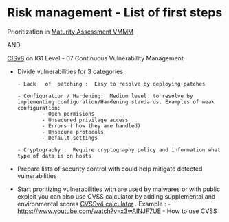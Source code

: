 # Risk management - List of first steps

Prioritization in  [Maturity Assessment VMMM](https://github.com/jonathanristo/VMMM-self-assessment-tool)

AND

[CISv8](https://learn.cisecurity.org/cis-controls-download) on IG1 Level - 07 Continuous Vulnerability Management

* Divide vulnerabilities for 3 categories 

      - Lack   of  patching :  Easy to resolve by deploying patches

      - Configuration / Hardening:  Medium level  to resolve by implementing configuration/Hardening standards. Examples of weak configuration:
              - Open permisions
              - Unsecured privilage access
              - Errors ( how they are handled)
              - Unsecure protocols
              - Default settings
   
      - Cryptography :  Require cryptography policy and information what type of data is on hosts

* Prepare lists of security control  with could help  mitigate detected vulnerabilities 

* Start proritizing vulnerabilities with are used by malwares or with public exploit you can also  use CVSS calculator by adding supplemental and environmental scores  [CVSSv4 calculator](https://www.first.org/cvss/calculator/4.0#CVSS:4.0/AV:A/AC:H/AT:N/PR:N/UI:P/VC:N/VI:N/VA:N/SC:N/SI:N/SA:N) . Example :
        - https://www.youtube.com/watch?v=x3wAINJF7UE - How to  use CVSS 

